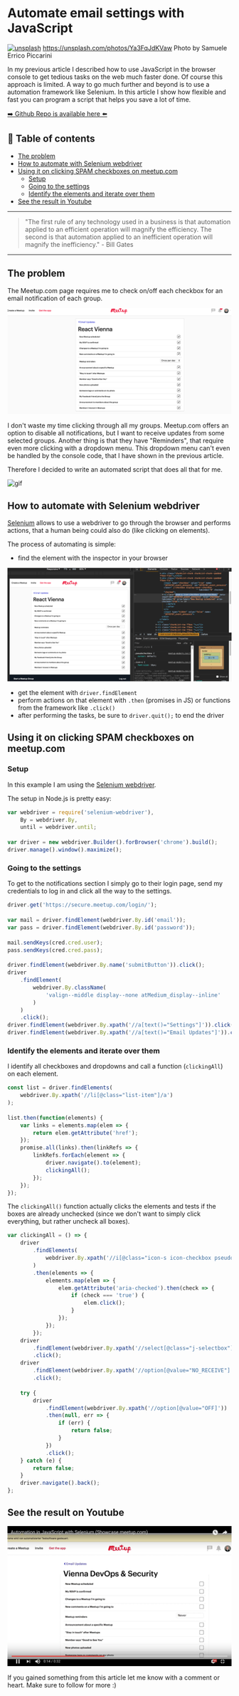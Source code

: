 # Automate email settings with JavaScript
[<img src="https://images.unsplash.com/photo-1486758206125-94d07f414b1c?dpr=2&auto=format&fit=crop&w=1080&h=720&q=80&cs=tinysrgb&crop=" alt="unsplash">](
https://unsplash.com/photos/Ya3FqJdKVaw)
https://unsplash.com/photos/Ya3FqJdKVaw Photo by Samuele Errico Piccarini

In my previous article I described how to use JavaScript in the browser console to get tedious tasks on the web much faster done. Of course this approach is limited. A way to go much further and beyond is to use a automation framework like Selenium. In this article I show how flexible and fast you can program a script that helps you save a lot of time.

[➡️ Github Repo is available here ⬅️](https://github.com/DDCreationStudios/seleniumExample)


## 📄 Table of contents

  * [The problem](#the-problem)
  * [How to automate with Selenium webdriver](#how-to-automate-with-selenium-webdriver)
  * [Using it on clicking SPAM checkboxes on meetup.com](#using-it-on-clicking-spam-checkboxes-on-meetupcom)
    * [Setup](#setup)
    * [Going to the settings](#going-to-the-settings)
    * [Identify the elements and iterate over them](#identify-the-elements-and-iterate-over-them)
  * [See the result in Youtube](#see-the-result-in-youtube)



---
>"The first rule of any technology used in a business is that automation applied to an efficient operation will magnify the efficiency. The second is that automation applied to an inefficient operation will magnify the inefficiency." - Bill Gates
---

## The problem

The Meetup.com page requires me to check on/off each checkbox for an email notification of each group.

<img src="../assets/SELEX/emailUpdates.png" alt="screenshot"/>

I don't waste my time clicking through all my groups. Meetup.com offers an option to disable all notifications, but I want to receive updates from some selected groups.
Another thing is that they have "Reminders", that require even more clicking with a dropdown menu. This dropdown menu can't even be handled by the console code, that I have shown in the previous article.

Therefore I decided to write an automated script that does all that for me.

<img src="http://g.recordit.co/wc1jG5oRLW.gif" alt="gif"/>

## How to automate with Selenium webdriver

[Selenium](http://www.seleniumhq.org/) allows to use a webdriver to go through the browser and performs actions, that a human being could also do (like clicking on elements).

The process of automating is simple:

- find the element with the inspector in your browser
<img src="../assets/SELEX/inspector.png" alt="screenshot"/>

- get the element with  `driver.findElement`
- perform actions on that element with `.then` (promises in JS) or functions from the framework like `.click()`
- after performing the tasks, be sure to `driver.quit();` to end the driver

## Using it on clicking SPAM checkboxes on meetup.com

### Setup

In this example I am using the [Selenium webdriver](https://github.com/SeleniumHQ/selenium/tree/master/javascript/node/selenium-webdriver).

The setup in Node.js is pretty easy:

```javascript
var webdriver = require('selenium-webdriver'),
	By = webdriver.By,
	until = webdriver.until;

var driver = new webdriver.Builder().forBrowser('chrome').build();
driver.manage().window().maximize();
```

### Going to the settings

To get to the notifications section I simply go to their login page, send my credentials to log in and click all the way to the settings.

```javascript
driver.get('https://secure.meetup.com/login/');

var mail = driver.findElement(webdriver.By.id('email'));
var pass = driver.findElement(webdriver.By.id('password'));

mail.sendKeys(cred.cred.user);
pass.sendKeys(cred.cred.pass);

driver.findElement(webdriver.By.name('submitButton')).click();
driver
	.findElement(
		webdriver.By.className(
			'valign--middle display--none atMedium_display--inline'
		)
	)
	.click();
driver.findElement(webdriver.By.xpath('//a[text()="Settings"]')).click();
driver.findElement(webdriver.By.xpath('//a[text()="Email Updates"]')).click();
```

### Identify the elements and iterate over them

I identify all checkboxes and dropdowns and call a function (`clickingAll`) on each element.

```javascript
const list = driver.findElements(
	webdriver.By.xpath('//li[@class="list-item"]/a')
);

list.then(function(elements) {
	var links = elements.map(elem => {
		return elem.getAttribute('href');
	});
	promise.all(links).then(linkRefs => {
		linkRefs.forEach(element => {
			driver.navigate().to(element);
			clickingAll();
		});
	});
});
```

The `clickingAll()` function actually clicks the elements and tests if the boxes are already unchecked (since we don't want to simply click everything, but rather uncheck all boxes).

```javascript
var clickingAll = () => {
	driver
		.findElements(
			webdriver.By.xpath('//i[@class="icon-s icon-checkbox pseudocheckbox "]')
		)
		.then(elements => {
			elements.map(elem => {
				elem.getAttribute('aria-checked').then(check => {
					if (check === 'true') {
						elem.click();
					}
				});
			});
		});
	driver
		.findElement(webdriver.By.xpath('//select[@class="j-selectbox"]'))
		.click();
	driver
		.findElement(webdriver.By.xpath('//option[@value="NO_RECEIVE"]'))
		.click();

	try {
		driver
			.findElement(webdriver.By.xpath('//option[@value="OFF]'))
			.then(null, err => {
				if (err) {
					return false;
				}
			})
			.click();
	} catch (e) {
		return false;
	}
	driver.navigate().back();
};
```

## See the result on Youtube

[<img src="../assets/SELEX/screenshotYoutube.png" alt="screenshot" />](https://youtu.be/-fPcsgR6uHk)


If you gained something from this article let me know with a comment or heart. Make sure to follow for more :)

<!-- Written by Daniel Deutsch (deudan1010@gmail.com) -->
